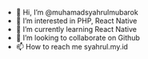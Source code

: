 - 👋 Hi, I’m @muhamadsyahrulmubarok
- 👀 I’m interested in PHP, React Native
- 🌱 I’m currently learning React Native
- 💞️ I’m looking to collaborate on Github
- 📫 How to reach me syahrul.my.id

<!---
muhamadsyahrulmubarok/muhamadsyahrulmubarok is a ✨ special ✨ repository because its `README.md` (this file) appears on your GitHub profile.
You can click the Preview link to take a look at your changes.
--->
